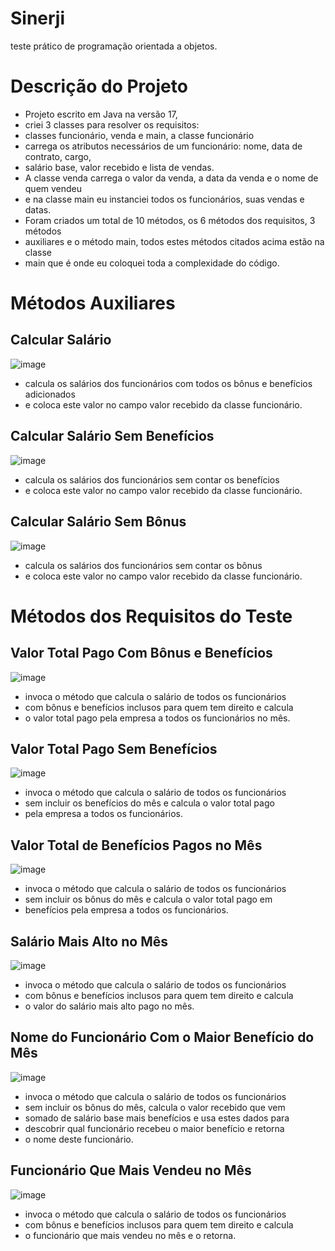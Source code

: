 # Sinerji
teste prático de programação orientada a objetos.
#
# Descrição do Projeto
* Projeto escrito em Java na versão 17,
* criei 3 classes para resolver os requisitos: 
* classes funcionário, venda e main, a classe funcionário
* carrega os atributos necessários de um funcionário: nome, data de contrato, cargo,
* salário base, valor recebido e lista de vendas.
* A classe venda carrega o valor da venda, a data da venda e o nome de quem vendeu
* e na classe main eu instanciei todos os funcionários, suas vendas e datas.
* Foram criados um total de 10 métodos, os 6 métodos dos requisitos, 3 métodos
* auxiliares e o método main, todos estes métodos citados acima estão na classe
* main que é onde eu coloquei toda a complexidade do código.
#
# Métodos Auxiliares

## Calcular Salário
  ![image](https://github.com/Joelson0935/Sinerji/assets/56981455/3f6a1edb-ddbe-48c4-ae04-b45daeff6914)
* calcula os salários dos funcionários com todos os bônus e benefícios adicionados
* e coloca este valor no campo valor recebido da classe funcionário.
## Calcular Salário Sem Benefícios
![image](https://github.com/Joelson0935/Sinerji/assets/56981455/d87ddab6-14bd-4ac8-b787-0f41ba37a53e)
* calcula os salários dos funcionários sem contar os benefícios
* e coloca este valor no campo valor recebido da classe funcionário.
## Calcular Salário Sem Bônus
![image](https://github.com/Joelson0935/Sinerji/assets/56981455/fafc27b1-f310-4880-a9d4-489d4ea78e96)
* calcula os salários dos funcionários sem contar os bônus
* e coloca este valor no campo valor recebido da classe funcionário.
#
# Métodos dos Requisitos do Teste

## Valor Total Pago Com Bônus e Benefícios
![image](https://github.com/Joelson0935/Sinerji/assets/56981455/6ffd58ad-87f5-48ff-8922-b7842a4fb014)
* invoca o método que calcula o salário de todos os funcionários
* com bônus e benefícios inclusos para quem tem direito e calcula
* o valor total pago pela empresa a todos os funcionários no mês.
## Valor Total Pago Sem Benefícios
![image](https://github.com/Joelson0935/Sinerji/assets/56981455/ff2d7e1e-c66a-4580-b3d2-57229710ade4)
* invoca o método que calcula o salário de todos os funcionários
* sem incluir os benefícios do mês e calcula o valor total pago
* pela empresa a todos os funcionários.
## Valor Total de Benefícios Pagos no Mês
![image](https://github.com/Joelson0935/Sinerji/assets/56981455/e9cc1c0e-f44a-4d6d-a12f-1a1195d0a9c5)
* invoca o método que calcula o salário de todos os funcionários
* sem incluir os bônus do mês e calcula o valor total pago em 
* benefícios pela empresa a todos os funcionários.
## Salário Mais Alto no Mês
![image](https://github.com/Joelson0935/Sinerji/assets/56981455/87b0c264-ee9a-477b-8258-ee257904a905)
* invoca o método que calcula o salário de todos os funcionários
* com bônus e benefícios inclusos para quem tem direito e calcula
* o valor do salário mais alto pago no mês.
## Nome do Funcionário Com o Maior Benefício do Mês
![image](https://github.com/Joelson0935/Sinerji/assets/56981455/2a58fa4f-c01d-4edd-9c48-3bb2792a806f)
* invoca o método que calcula o salário de todos os funcionários
* sem incluir os bônus do mês, calcula o valor recebido que vem
* somado de salário base mais benefícios e usa estes dados para
* descobrir qual funcionário recebeu o maior benefício e retorna 
* o nome deste funcionário.
## Funcionário Que Mais Vendeu no Mês
![image](https://github.com/Joelson0935/Sinerji/assets/56981455/24ebe124-0a90-4fc9-916e-fe50ef05955e)
* invoca o método que calcula o salário de todos os funcionários
* com bônus e benefícios inclusos para quem tem direito e calcula
* o funcionário que mais vendeu no mês e o retorna.
